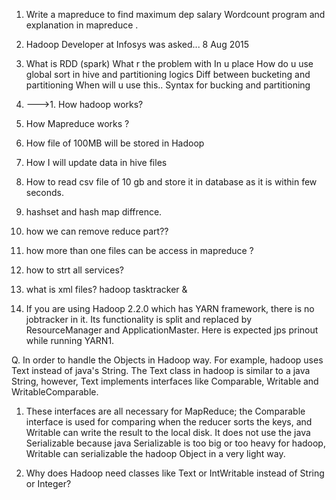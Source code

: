 1. Write a mapreduce to find maximum dep salary Wordcount program and explanation in mapreduce .
	
1. Hadoop Developer at Infosys was asked...	8 Aug 2015
1. What is RDD (spark) What r the problem with In u place How do u use global sort in hive and partitioning logics Diff between bucketing and partitioning When will u use this.. Syntax for bucking and partitioning
1. --->1. How hadoop works?
 2. How Mapreduce works ?
 3. How file of 100MB will be stored in Hadoop 
4. How I will update data in hive files 
5. How to read csv file of 10 gb and store it in database as it is within few seconds.
1. hashset and hash map diffrence.
1. how we can remove reduce part??
1. how more than one files can be access in mapreduce ?
1. how to strt all services?
1. what is xml files?
hadoop tasktracker &

1. If you are using Hadoop 2.2.0 which has YARN framework, there is no jobtracker in it. Its functionality is split and replaced by ResourceManager and ApplicationMaster. Here is expected jps prinout while running YARN1. 

Q.
In order to handle the Objects in Hadoop way. For example, hadoop uses Text instead of java's String. The Text class in hadoop is similar to a java String, however, Text implements interfaces like Comparable, Writable and WritableComparable.

1. These interfaces are all necessary for MapReduce; the Comparable interface is used for comparing when the reducer sorts the keys, and Writable can write the result to the local disk. It does not use the java Serializable because java Serializable is too big or too heavy for hadoop, Writable can serializable the hadoop Object in a very light way.

1. Why does Hadoop need classes like Text or IntWritable instead of String or Integer?




